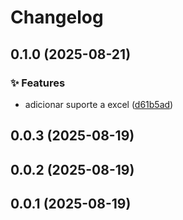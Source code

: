 # Changelog

## 0.1.0 (2025-08-21)

### ✨ Features

* adicionar suporte a  excel ([d61b5ad](https://github.com/oondemand/assistentes-gpt-backend/commit/d61b5ad49e3df298044611ec1ceaea51ec714352))

## 0.0.3 (2025-08-19)

## 0.0.2 (2025-08-19)

## 0.0.1 (2025-08-19)
